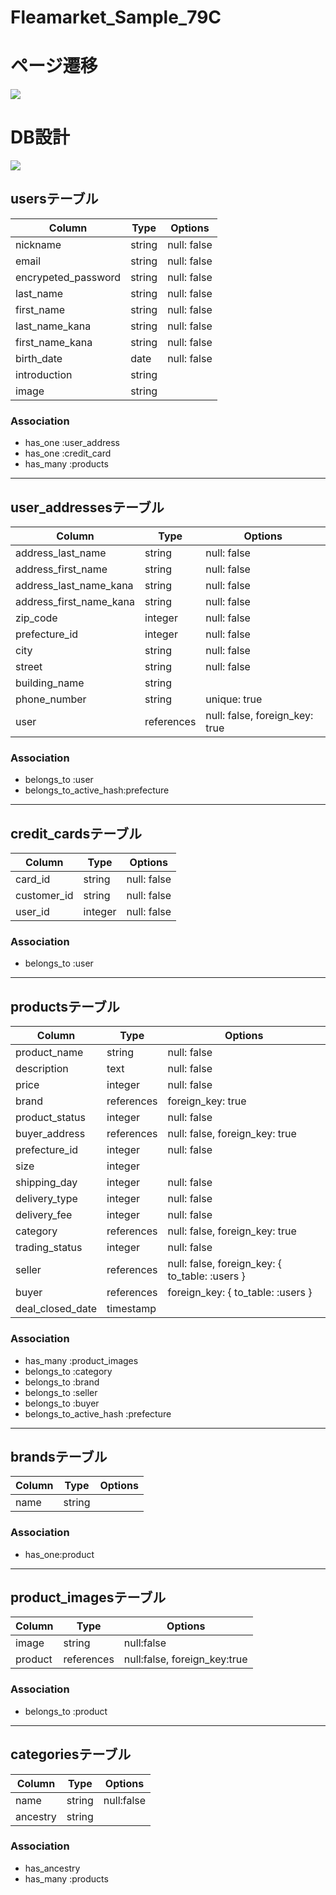 # Fleamarket_Sample_79C
# ページ遷移

<img src="https://github.com/TomozQ/fleamarket_sample_79c/blob/master/app/assets/images/Page_Movement.png?raw=true">

# DB設計

<img src="https://github.com/TomozQ/fleamarket_sample_79c/blob/master/app/assets/images/er_new.png?raw=true">

## usersテーブル
|Column|Type|Options|
|------|----|-------|
|nickname|string|null: false|
|email|string|null: false|
|encrypeted_password|string|null: false|
|last_name|string|null: false|
|first_name|string|null: false|
|last_name_kana|string|null: false|
|first_name_kana|string|null: false|
|birth_date|date|null: false|
|introduction|string|
|image|string|

### Association
- has_one :user_address
- has_one :credit_card
- has_many :products

--------------------------------------------------------------

## user_addressesテーブル
|Column|Type|Options|
|------|----|-------|
|address_last_name|string|null: false|
|address_first_name|string|null: false|
|address_last_name_kana|string|null: false|
|address_first_name_kana|string|null: false|
|zip_code|integer|null: false|
|prefecture_id|integer|null: false|
|city|string|null: false|
|street|string|null: false|
|building_name|string|
|phone_number|string|unique: true|
|user|references|null: false, foreign_key: true|

### Association
- belongs_to :user
- belongs_to_active_hash:prefecture

--------------------------------------------------------------

## credit_cardsテーブル
|Column|Type|Options|
|------|----|-------|
|card_id|string|null: false|
|customer_id|string|null: false|
|user_id|integer|null: false|

### Association
- belongs_to :user

--------------------------------------------------------------

## productsテーブル
|Column|Type|Options|
|------|----|-------|
|product_name|string|null: false|
|description|text|null: false|
|price|integer|null: false|
|brand|references|foreign_key: true|
|product_status|integer|null: false|
|buyer_address|references|null: false, foreign_key: true|
|prefecture_id|integer|null: false|
|size|integer|
|shipping_day|integer|null: false|
|delivery_type|integer|null: false|
|delivery_fee|integer|null: false|
|category|references|null: false, foreign_key: true|
|trading_status|integer|null: false|
|seller|references|null: false, foreign_key: { to_table: :users }|
|buyer|references|foreign_key: { to_table: :users }|
|deal_closed_date|timestamp|

### Association
- has_many :product_images
- belongs_to :category
- belongs_to :brand
- belongs_to :seller
- belongs_to :buyer
- belongs_to_active_hash :prefecture

--------------------------------------------------------------

## brandsテーブル
|Column|Type|Options|
|------|----|-------|
|name|string|

### Association
- has_one:product

--------------------------------------------------------------

## product_imagesテーブル
|Column|Type|Options|
|------|----|-------|
|image|string|null:false|
|product|references|null:false, foreign_key:true|

### Association
- belongs_to :product

--------------------------------------------------------------

## categoriesテーブル
|Column|Type|Options|
|------|----|-------|
|name|string|null:false|
|ancestry|string|

### Association
- has_ancestry
- has_many :products
